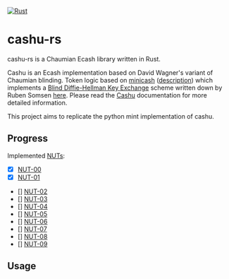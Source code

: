 [![Rust](https://github.com/ngutech21/cashu-rs/actions/workflows/rust.yml/badge.svg?branch=master)](https://github.com/ngutech21/cashu-rs/actions/workflows/rust.yml)

# cashu-rs
cashu-rs is a Chaumian Ecash library written in Rust.

Cashu is an Ecash implementation based on David Wagner's variant of Chaumian blinding. Token logic based
on [minicash](https://github.com/phyro/minicash) ([description](https://gist.github.com/phyro/935badc682057f418842c72961cf096c))
which implements a [Blind Diffie-Hellman Key Exchange](https://cypherpunks.venona.com/date/1996/03/msg01848.html) scheme
written down by Ruben Somsen [here](https://gist.github.com/RubenSomsen/be7a4760dd4596d06963d67baf140406). 
Please read the [Cashu](https://github.com/callebtc/cashu) documentation for more detailed information.

This project aims to replicate the python mint implementation of cashu.

## Progress

Implemented [NUTs](https://github.com/cashubtc/nuts/):

- [x] [NUT-00](https://github.com/cashubtc/nuts/blob/main/00.md)
- [x] [NUT-01](https://github.com/cashubtc/nuts/blob/main/01.md)
- [] [NUT-02](https://github.com/cashubtc/nuts/blob/main/02.md)
- [] [NUT-03](https://github.com/cashubtc/nuts/blob/main/03.md)
- [] [NUT-04](https://github.com/cashubtc/nuts/blob/main/04.md)
- [] [NUT-05](https://github.com/cashubtc/nuts/blob/main/05.md)
- [] [NUT-06](https://github.com/cashubtc/nuts/blob/main/06.md)
- [] [NUT-07](https://github.com/cashubtc/nuts/blob/main/07.md)
- [] [NUT-08](https://github.com/cashubtc/nuts/blob/main/08.md)
- [] [NUT-09](https://github.com/cashubtc/nuts/blob/main/09.md)

## Usage

